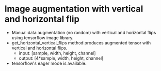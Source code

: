 # Image augmentation with vertical and horizontal flip 
* Manual data augmentation (no random) with vertical and horizontal flips using tensorflow image library.
* get_horizontal_vertical_flips method produces augmented tensor with vertical and horizontal flips. 
  * input: [sample, width, height, channel] 
  * output: [4*sample, width, height, channel]
* tensorflow's eager mode is available.